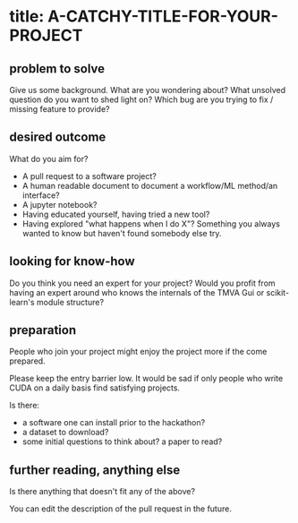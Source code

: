 # title: A-CATCHY-TITLE-FOR-YOUR-PROJECT

## problem to solve

Give us some background. What are you wondering about? What unsolved question
do you want to shed light on? Which bug are you trying to fix / missing feature
to provide?

## desired outcome

What do you aim for?

 - A pull request to a software project?
 - A human readable document to document a workflow/ML method/an interface?
 - A jupyter notebook?
 - Having educated yourself, having tried a new tool?
 - Having explored "what happens when I do X"? Something you always wanted to know but haven't found somebody else try.

## looking for know-how

Do you think you need an expert for your project? Would you profit from having an expert around who knows the internals of the TMVA Gui or scikit-learn's module structure?

## preparation

People who join your project might enjoy the project more if the come prepared.

Please keep the entry barrier low. It would be sad if only people who write
CUDA on a daily basis find satisfying projects.

Is there:

 - a software one can install prior to the hackathon?
 - a dataset to download?
 - some initial questions to think about? a paper to read?

## further reading, anything else

Is there anything that doesn't fit any of the above?

You can edit the description of the pull request in the future.
